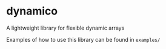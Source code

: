 # dynamico
A lightweight library for flexible dynamic arrays

Examples of how to use this library can be found in `examples/`